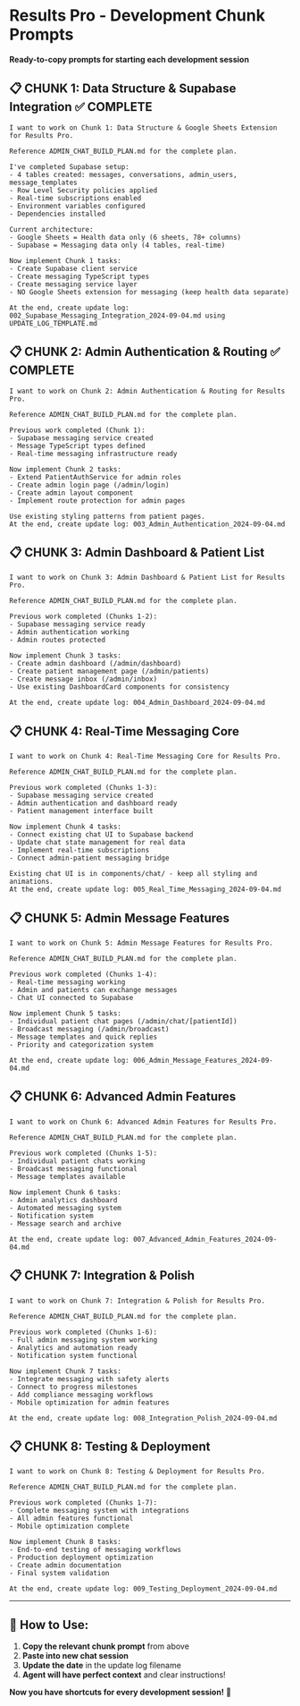 # Results Pro - Development Chunk Prompts
**Ready-to-copy prompts for starting each development session**

## 📋 **CHUNK 1: Data Structure & Supabase Integration** ✅ **COMPLETE**
```
I want to work on Chunk 1: Data Structure & Google Sheets Extension for Results Pro.

Reference ADMIN_CHAT_BUILD_PLAN.md for the complete plan.

I've completed Supabase setup:
- 4 tables created: messages, conversations, admin_users, message_templates
- Row Level Security policies applied
- Real-time subscriptions enabled
- Environment variables configured
- Dependencies installed

Current architecture:
- Google Sheets = Health data only (6 sheets, 78+ columns)
- Supabase = Messaging data only (4 tables, real-time)

Now implement Chunk 1 tasks:
- Create Supabase client service
- Create messaging TypeScript types
- Create messaging service layer
- NO Google Sheets extension for messaging (keep health data separate)

At the end, create update log: 002_Supabase_Messaging_Integration_2024-09-04.md using UPDATE_LOG_TEMPLATE.md
```

## 📋 **CHUNK 2: Admin Authentication & Routing** ✅ **COMPLETE**
```
I want to work on Chunk 2: Admin Authentication & Routing for Results Pro.

Reference ADMIN_CHAT_BUILD_PLAN.md for the complete plan.

Previous work completed (Chunk 1):
- Supabase messaging service created
- Message TypeScript types defined
- Real-time messaging infrastructure ready

Now implement Chunk 2 tasks:
- Extend PatientAuthService for admin roles
- Create admin login page (/admin/login)
- Create admin layout component
- Implement route protection for admin pages

Use existing styling patterns from patient pages.
At the end, create update log: 003_Admin_Authentication_2024-09-04.md
```

## 📋 **CHUNK 3: Admin Dashboard & Patient List**
```
I want to work on Chunk 3: Admin Dashboard & Patient List for Results Pro.

Reference ADMIN_CHAT_BUILD_PLAN.md for the complete plan.

Previous work completed (Chunks 1-2):
- Supabase messaging service ready
- Admin authentication working
- Admin routes protected

Now implement Chunk 3 tasks:
- Create admin dashboard (/admin/dashboard)
- Create patient management page (/admin/patients)
- Create message inbox (/admin/inbox)
- Use existing DashboardCard components for consistency

At the end, create update log: 004_Admin_Dashboard_2024-09-04.md
```

## 📋 **CHUNK 4: Real-Time Messaging Core**
```
I want to work on Chunk 4: Real-Time Messaging Core for Results Pro.

Reference ADMIN_CHAT_BUILD_PLAN.md for the complete plan.

Previous work completed (Chunks 1-3):
- Supabase messaging service created
- Admin authentication and dashboard ready
- Patient management interface built

Now implement Chunk 4 tasks:
- Connect existing chat UI to Supabase backend
- Update chat state management for real data
- Implement real-time subscriptions
- Connect admin-patient messaging bridge

Existing chat UI is in components/chat/ - keep all styling and animations.
At the end, create update log: 005_Real_Time_Messaging_2024-09-04.md
```

## 📋 **CHUNK 5: Admin Message Features**
```
I want to work on Chunk 5: Admin Message Features for Results Pro.

Reference ADMIN_CHAT_BUILD_PLAN.md for the complete plan.

Previous work completed (Chunks 1-4):
- Real-time messaging working
- Admin and patients can exchange messages
- Chat UI connected to Supabase

Now implement Chunk 5 tasks:
- Individual patient chat pages (/admin/chat/[patientId])
- Broadcast messaging (/admin/broadcast)
- Message templates and quick replies
- Priority and categorization system

At the end, create update log: 006_Admin_Message_Features_2024-09-04.md
```

## 📋 **CHUNK 6: Advanced Admin Features**
```
I want to work on Chunk 6: Advanced Admin Features for Results Pro.

Reference ADMIN_CHAT_BUILD_PLAN.md for the complete plan.

Previous work completed (Chunks 1-5):
- Individual patient chats working
- Broadcast messaging functional
- Message templates available

Now implement Chunk 6 tasks:
- Admin analytics dashboard
- Automated messaging system
- Notification system
- Message search and archive

At the end, create update log: 007_Advanced_Admin_Features_2024-09-04.md
```

## 📋 **CHUNK 7: Integration & Polish**
```
I want to work on Chunk 7: Integration & Polish for Results Pro.

Reference ADMIN_CHAT_BUILD_PLAN.md for the complete plan.

Previous work completed (Chunks 1-6):
- Full admin messaging system working
- Analytics and automation ready
- Notification system functional

Now implement Chunk 7 tasks:
- Integrate messaging with safety alerts
- Connect to progress milestones
- Add compliance messaging workflows
- Mobile optimization for admin features

At the end, create update log: 008_Integration_Polish_2024-09-04.md
```

## 📋 **CHUNK 8: Testing & Deployment**
```
I want to work on Chunk 8: Testing & Deployment for Results Pro.

Reference ADMIN_CHAT_BUILD_PLAN.md for the complete plan.

Previous work completed (Chunks 1-7):
- Complete messaging system with integrations
- All admin features functional
- Mobile optimization complete

Now implement Chunk 8 tasks:
- End-to-end testing of messaging workflows
- Production deployment optimization
- Create admin documentation
- Final system validation

At the end, create update log: 009_Testing_Deployment_2024-09-04.md
```

---

## 🎯 **How to Use:**

1. **Copy the relevant chunk prompt** from above
2. **Paste into new chat session**
3. **Update the date** in the update log filename
4. **Agent will have perfect context** and clear instructions!

**Now you have shortcuts for every development session!** 🚀
